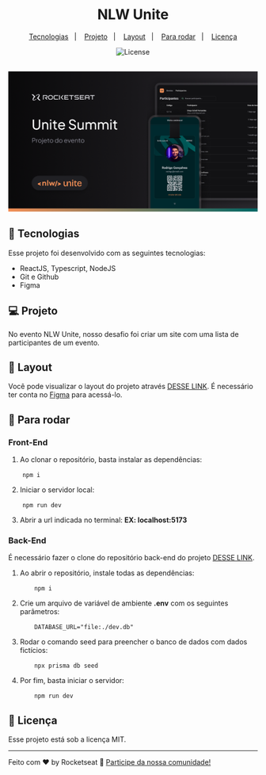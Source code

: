 <h1 align="center"> NLW Unite </h1>

<p align="center">
  <a href="#-tecnologias">Tecnologias</a>&nbsp;&nbsp;&nbsp;|&nbsp;&nbsp;&nbsp;
  <a href="#-projeto">Projeto</a>&nbsp;&nbsp;&nbsp;|&nbsp;&nbsp;&nbsp;
  <a href="#-layout">Layout</a>&nbsp;&nbsp;&nbsp;|&nbsp;&nbsp;&nbsp;
  <a href="#-para-rodar">Para rodar</a>&nbsp;&nbsp;&nbsp;|&nbsp;&nbsp;&nbsp;
  <a href="#memo-licença">Licença</a>
</p>

<p align="center">
  <img alt="License" src="https://img.shields.io/static/v1?label=license&message=MIT&color=49AA26&labelColor=000000">
</p>

</br>

<img alt="Capa do evento NLW Unite" src="./src/assets/cover.png" />

## 🚀 Tecnologias

Esse projeto foi desenvolvido com as seguintes tecnologias:

- ReactJS, Typescript, NodeJS
- Git e Github
- Figma

## 💻 Projeto

No evento NLW Unite, nosso desafio foi criar um site com uma lista de participantes de um evento.

## 🔖 Layout

Você pode visualizar o layout do projeto através [DESSE LINK](https://www.figma.com/community/file/1356738933008624188). É necessário ter conta no [Figma](https://figma.com) para acessá-lo.

## 🔧 Para rodar

### Front-End

1. Ao clonar o repositório, basta instalar as dependências:
```node
    npm i
```
2. Iniciar o servidor local:
```
    npm run dev
```    
3. Abrir a url indicada no terminal: **EX: localhost:5173**

### Back-End

É necessário fazer o clone do repositório back-end do projeto [DESSE LINK](https://github.com/rocketseat-education/nlw-unite-nodejs).

1. Ao abrir o repositório, instale todas as dependências:
    ```node
        npm i
    ```
2. Crie um arquivo de variável de ambiente **.env** com os seguintes parâmetros:
    ```
        DATABASE_URL="file:./dev.db"
    ```
3. Rodar o comando seed para preencher o banco de dados com dados fictícios:
    ```node
        npx prisma db seed
    ```
4. Por fim, basta iniciar o servidor:
    ```node
        npm run dev
    ```



## :memo: Licença

Esse projeto está sob a licença MIT.

---

Feito com ♥ by Rocketseat :wave: [Participe da nossa comunidade!](https://discord.gg/rocketseat)
